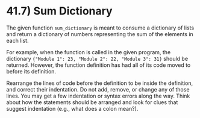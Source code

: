 # 41.7) Sum Dictionary

The given function `sum_dictionary` is meant to consume a
dictionary of lists and return a dictionary of numbers representing the sum of
the elements in each list.

For example, when the function is called in the given program, the dictionary
`{"Module 1": 23, "Module 2": 22, "Module 3": 31}` should be returned. However,
the function definition has had all of its code moved to before its definition.

Rearrange the lines of code before the definition to be inside the definition,
and correct their indentation. Do not add, remove, or change any of those
lines. You may get a few indentation or syntax errors along the way. Think about
how the statements should be arranged and look for clues that suggest
indentation (e.g., what does a colon mean?).
